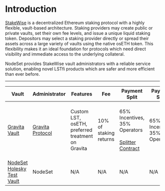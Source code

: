 # Introduction

[StakeWise](https://docs.stakewise.io/) is a decentralized Ethereum staking protocol with a highly flexible, vault-based architecture. Staking providers may create public or private vaults, set their own fee levels, and issue a unique liquid staking token. Depositors may select a staking provider directly or spread their assets across a large variety of vaults using the native osETH token. This flexibility makes it an ideal foundation for protocols which need direct visibility and immediate access to the underlying collateral.

NodeSet provides StakeWise vault administrators with a reliable service solution, enabling novel LSTfi products which are safer and more efficient than ever before.

***

<table><thead><tr><th>Vault</th><th>Administrator</th><th>Features</th><th width="120">Fee</th><th>Payment Split</th><th data-hidden>Payment Split</th><th data-hidden>Administrator</th><th data-hidden>Features</th><th data-hidden></th></tr></thead><tbody><tr><td><a href="https://app.stakewise.io/vault/mainnet/0xe2aeecc76839692aea35a8d119181b14ebf411c9">Gravita Vault</a></td><td><a href="http://gravitaprotocol.com">Gravita Protocol</a></td><td>Custom LST, osETH, preferred treatment on Gravita</td><td>10% of staking returns</td><td>65% Incentives, 35% Operators<br><br><a href="https://app.splits.org/accounts/0x6Cc15f76F76326aCe299Ad7b8fdf4693a96E05C1/?chainId=1">Splitter Contract</a></td><td>65% Incentives, 35% Operators</td><td>Gravita Protocol</td><td>Custom LST, osETH, 10% fees, preferred treatment on Gravita</td><td></td></tr><tr><td><a href="https://app.stakewise.io/vault/holesky/0x646f5285d195e08e309cf9a5adfdf68d6fcc51c4">NodeSet Holesky Test Vault</a></td><td>NodeSet</td><td>N/A</td><td>N/A</td><td>N/A</td><td>N/A</td><td>NodeSet</td><td>N/A</td><td></td></tr></tbody></table>

